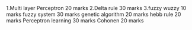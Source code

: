 <html>
  <body>
    <p1> 1.Multi layer Perceptron 20 marks </n>
    2.Delta rule 30 marks</n>
3.fuzzy wuzzy 10 marks</n>
fuzzy system 30 marks
genetic algorithm 20 marks
hebb rule 20 marks
Perceptron learning 30 marks
Cohonen 20 marks</p1>
  </body>
</html>
